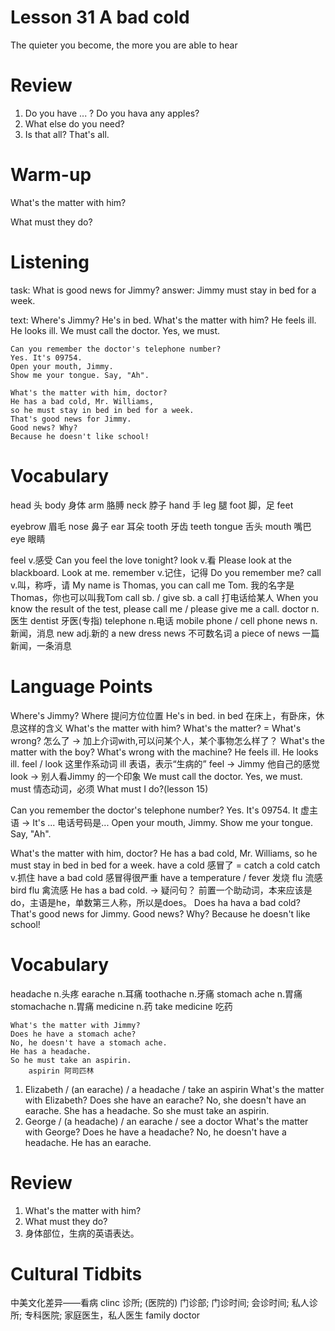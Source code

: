 # Lesson 31 A bad cold

The quieter you become, the more you are able to hear

# Review

1. Do you have ... ?
    Do you hava any apples?
2. What else do you need?
3. Is that all?
    That's all.

# Warm-up

What's the matter with him?

What must they do?

# Listening

task:
    What is good news for Jimmy?
answer:
    Jimmy must stay in bed for a week.

text:
    Where's Jimmy?
    He's in bed.
    What's the matter with him?
    He feels ill.
    He looks ill.
    We must call the doctor.
    Yes, we must.

    Can you remember the doctor's telephone number?
    Yes. It's 09754.
    Open your mouth, Jimmy.
    Show me your tongue. Say, "Ah".

    What's the matter with him, doctor?
    He has a bad cold, Mr. Williams,
    so he must stay in bed in bed for a week.
    That's good news for Jimmy.
    Good news? Why?
    Because he doesn't like school!

# Vocabulary

head 头
body 身体
arm 胳膊
neck 脖子
hand 手
leg 腿
foot 脚，足      feet

eyebrow 眉毛
nose 鼻子
ear 耳朵
tooth 牙齿     teeth
tongue 舌头
mouth 嘴巴
eye 眼睛

feel v.感受
    Can you feel the love tonight?
look v.看
    Please look at the blackboard.
    Look at me.
remember v.记住，记得
    Do you remember me?
call v.叫，称呼，请
    My name is Thomas, you can call me Tom. 我的名字是Thomas，你也可以叫我Tom
    call sb. / give sb. a call 打电话给某人
    When you know the result of the test, please call me / please give me a call.
doctor n.医生
dentist 牙医(专指)
telephone n.电话
mobile phone / cell phone
news n.新闻，消息
    new adj.新的
        a new dress
    news 不可数名词
    a piece of news 一篇新闻，一条消息

# Language Points

Where's Jimmy?
    Where 提问方位位置
He's in bed.
    in bed 在床上，有卧床，休息这样的含义
What's the matter with him?
    What's the matter? = What's wrong? 怎么了
    -> 加上介词with,可以问某个人，某个事物怎么样了？
        What's the matter with the boy?
        What's wrong with the machine?
He feels ill.
He looks ill.
    feel / look 这里作系动词
    ill 表语，表示“生病的”
    feel -> Jimmy 他自己的感觉
    look -> 别人看Jimmy 的一个印象
We must call the doctor.
Yes, we must.
    must 情态动词，必须
    What must I do?(lesson 15)

Can you remember the doctor's telephone number?
Yes. It's 09754.
    It 虚主语 -> It's ... 电话号码是...
Open your mouth, Jimmy.
Show me your tongue. 
Say, "Ah".

What's the matter with him, doctor?
He has a bad cold, Mr. Williams,
so he must stay in bed in bed for a week.
    have a cold 感冒了 = catch a cold 
        catch v.抓住
    have a bad cold 感冒得很严重
    have a temperature / fever 发烧
    flu 流感
    bird flu 禽流感
    He has a bad cold.
    -> 疑问句？
    前置一个助动词，本来应该是do，主语是he，单数第三人称，所以是does。
    Does ha hava a bad cold?
That's good news for Jimmy.
Good news? Why?
Because he doesn't like school!

# Vocabulary

headache n.头疼
earache n.耳痛
toothache n.牙痛
stomach ache n.胃痛
    stomachache n.胃痛
medicine n.药
    take medicine 吃药

    What's the matter with Jimmy?
    Does he have a stomach ache?
    No, he doesn't have a stomach ache.
    He has a headache.
    So he must take an aspirin.
        aspirin 阿司匹林

    
1. Elizabeth / (an earache) / a headache / take an aspirin
    What's the matter with Elizabeth? Does she have an earache?
    No, she doesn't have an earache. She has a headache.
    So she must take an aspirin.
2. George / (a headache) / an earache / see a doctor
    What's the matter with George? Does he have a headache?
    No, he doesn't have a headache. He has an earache.

# Review

1. What's the matter with him?
2. What must they do?
3. 身体部位，生病的英语表达。

# Cultural Tidbits

中美文化差异——看病
clinc 诊所; (医院的) 门诊部; 门诊时间; 会诊时间; 私人诊所; 专科医院;
家庭医生，私人医生 family doctor